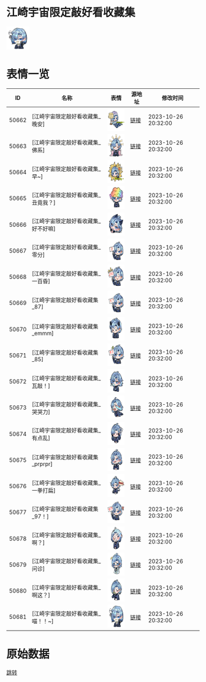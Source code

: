 # 江崎宇宙限定敲好看收藏集

<img src="./cover.png" height="60" alt="cover" />

# 表情一览

|ID|名称|表情|源地址|修改时间|
|----|----|----|----|----|
|50662|[江崎宇宙限定敲好看收藏集_晚安]|<img src="./pic/050662_%5B江崎宇宙限定敲好看收藏集_晚安%5D.png" height="60" alt="晚安"/>|[链接](https://i0.hdslb.com/bfs/garb/8553c04c69514e97d3530a28e29c5fd8a781830c.png)|2023-10-26 20:32:00|
|50663|[江崎宇宙限定敲好看收藏集_佛系]|<img src="./pic/050663_%5B江崎宇宙限定敲好看收藏集_佛系%5D.png" height="60" alt="佛系"/>|[链接](https://i0.hdslb.com/bfs/garb/f2d246c2778b61fad1e0b5b44b38ecac4434ec5c.png)|2023-10-26 20:32:00|
|50664|[江崎宇宙限定敲好看收藏集_早~]|<img src="./pic/050664_%5B江崎宇宙限定敲好看收藏集_早~%5D.png" height="60" alt="早~"/>|[链接](https://i0.hdslb.com/bfs/garb/a5c0721cd04c174c911c6c7b5da326c50ada60ed.png)|2023-10-26 20:32:00|
|50665|[江崎宇宙限定敲好看收藏集_丑竟我？]|<img src="./pic/050665_%5B江崎宇宙限定敲好看收藏集_丑竟我？%5D.png" height="60" alt="丑竟我？"/>|[链接](https://i0.hdslb.com/bfs/garb/3b6b8ffe404c8384c3d4578f67fd916c51185061.png)|2023-10-26 20:32:00|
|50666|[江崎宇宙限定敲好看收藏集_好不好嘛]|<img src="./pic/050666_%5B江崎宇宙限定敲好看收藏集_好不好嘛%5D.png" height="60" alt="好不好嘛"/>|[链接](https://i0.hdslb.com/bfs/garb/f78d600ee6844354dfbbebaee54b5fad47dd9678.png)|2023-10-26 20:32:00|
|50667|[江崎宇宙限定敲好看收藏集_零分]|<img src="./pic/050667_%5B江崎宇宙限定敲好看收藏集_零分%5D.png" height="60" alt="零分"/>|[链接](https://i0.hdslb.com/bfs/garb/64e51278289f6982abc53e1b8db4fc68eda48338.png)|2023-10-26 20:32:00|
|50668|[江崎宇宙限定敲好看收藏集_一百昏]|<img src="./pic/050668_%5B江崎宇宙限定敲好看收藏集_一百昏%5D.png" height="60" alt="一百昏"/>|[链接](https://i0.hdslb.com/bfs/garb/85c07b835be5a5a8c189c1614a8407653ac0cd38.png)|2023-10-26 20:32:00|
|50669|[江崎宇宙限定敲好看收藏集_87]|<img src="./pic/050669_%5B江崎宇宙限定敲好看收藏集_87%5D.png" height="60" alt="87"/>|[链接](https://i0.hdslb.com/bfs/garb/a58b167f60c0354b2e2077e8994712b0d07a5a55.png)|2023-10-26 20:32:00|
|50670|[江崎宇宙限定敲好看收藏集_emmm]|<img src="./pic/050670_%5B江崎宇宙限定敲好看收藏集_emmm%5D.png" height="60" alt="emmm"/>|[链接](https://i0.hdslb.com/bfs/garb/c3919f866bdf79cd996878522e2e2497e2ab4bfa.png)|2023-10-26 20:32:00|
|50671|[江崎宇宙限定敲好看收藏集_85]|<img src="./pic/050671_%5B江崎宇宙限定敲好看收藏集_85%5D.png" height="60" alt="85"/>|[链接](https://i0.hdslb.com/bfs/garb/1908103ad4baaaf15efa28b9d3a762bbb502bd2d.png)|2023-10-26 20:32:00|
|50672|[江崎宇宙限定敲好看收藏集_瓦敲！]|<img src="./pic/050672_%5B江崎宇宙限定敲好看收藏集_瓦敲！%5D.png" height="60" alt="瓦敲！"/>|[链接](https://i0.hdslb.com/bfs/garb/f18e09e5e3f2976cdd5f49356fdc9428ffaeda3f.png)|2023-10-26 20:32:00|
|50673|[江崎宇宙限定敲好看收藏集_哭哭力]|<img src="./pic/050673_%5B江崎宇宙限定敲好看收藏集_哭哭力%5D.png" height="60" alt="哭哭力"/>|[链接](https://i0.hdslb.com/bfs/garb/e4d0aff7455d51b4d526fc5b7bae5ea2a3d7ee26.png)|2023-10-26 20:32:00|
|50674|[江崎宇宙限定敲好看收藏集_有点乱]|<img src="./pic/050674_%5B江崎宇宙限定敲好看收藏集_有点乱%5D.png" height="60" alt="有点乱"/>|[链接](https://i0.hdslb.com/bfs/garb/d3d0cb998f10765ed6066e134821710de81ca75a.png)|2023-10-26 20:32:00|
|50675|[江崎宇宙限定敲好看收藏集_prprpr]|<img src="./pic/050675_%5B江崎宇宙限定敲好看收藏集_prprpr%5D.png" height="60" alt="prprpr"/>|[链接](https://i0.hdslb.com/bfs/garb/4c04645358c7979c40b7678080873c2f549b2b44.png)|2023-10-26 20:32:00|
|50676|[江崎宇宙限定敲好看收藏集_一拳打扁]|<img src="./pic/050676_%5B江崎宇宙限定敲好看收藏集_一拳打扁%5D.png" height="60" alt="一拳打扁"/>|[链接](https://i0.hdslb.com/bfs/garb/e48e9f0e6c2738f6af7167c274a9bf684810c060.png)|2023-10-26 20:32:00|
|50677|[江崎宇宙限定敲好看收藏集_97！]|<img src="./pic/050677_%5B江崎宇宙限定敲好看收藏集_97！%5D.png" height="60" alt="97！"/>|[链接](https://i0.hdslb.com/bfs/garb/464444dffe493807ec05656cd0fec9bbae3e59d5.png)|2023-10-26 20:32:00|
|50678|[江崎宇宙限定敲好看收藏集_啊？]|<img src="./pic/050678_%5B江崎宇宙限定敲好看收藏集_啊？%5D.png" height="60" alt="啊？"/>|[链接](https://i0.hdslb.com/bfs/garb/86577d13085bd0c5e23161adbadfbe50e3de21a0.png)|2023-10-26 20:32:00|
|50679|[江崎宇宙限定敲好看收藏集_问诊]|<img src="./pic/050679_%5B江崎宇宙限定敲好看收藏集_问诊%5D.png" height="60" alt="问诊"/>|[链接](https://i0.hdslb.com/bfs/garb/b83323d9975e003541204fd5c9a0b31602bfea10.png)|2023-10-26 20:32:00|
|50680|[江崎宇宙限定敲好看收藏集_啊这？]|<img src="./pic/050680_%5B江崎宇宙限定敲好看收藏集_啊这？%5D.png" height="60" alt="啊这？"/>|[链接](https://i0.hdslb.com/bfs/garb/e8d6ad6acbe25b7f6d7465eb221ad4cfd21d6c61.png)|2023-10-26 20:32:00|
|50681|[江崎宇宙限定敲好看收藏集_喵！！~]|<img src="./pic/050681_%5B江崎宇宙限定敲好看收藏集_喵！！~%5D.png" height="60" alt="喵！！~"/>|[链接](https://i0.hdslb.com/bfs/garb/096df63b032ad11241cbf728c4d99109456f3bba.png)|2023-10-26 20:32:00|

# 原始数据

[跳转](./raw.json)

